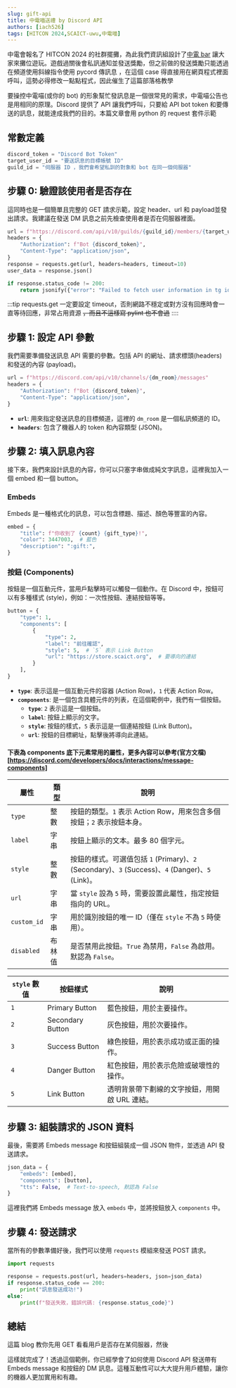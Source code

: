 ```yaml
---
slug: gift-api
title: 中電喵送禮 by Discord API
authors: [iach526]
tags: [HITCON 2024,SCAICT-uwu,中電喵]
---
```


中電會報名了 HITCON 2024 的社群擺攤，為此我們資訊組設計了[中電 bar](https://github.com/SCAICT/2024-HITCON-barcode) 讓大家來攤位遊玩。遊戲過關後會私訊通知並發送獎勵，但之前做的發送獎勵只能透過在頻道使用斜線指令使用 pycord 傳訊息 ，在這個 case 得直接用在網頁程式裡面呼叫，這勢必得修改一點點程式，因此催生了這篇部落格教學
<!-- truncate -->

要操控中電喵(或你的 bot) 的形象幫忙發訊息是一個很常見的需求，中電喵公告也是用相同的原理。Discord 提供了 API 讓我們呼叫，只要給 API bot token 和要傳送的訊息，就能達成我們的目的。本篇文章會用 python 的 request 套件示範

## 常數定義
```python
discord_token = "Discord Bot Token"
target_user_id = "要送訊息的目標帳號 ID"
guild_id = "伺服器 ID ，我們會希望私訓的對象和 bot 在同一個伺服器"
```
## 步驟 0: 驗證該使用者是否存在
這同時也是一個簡單且完整的 GET 請求示範，設定 header、url 和 payload並發出請求。我建議在發送 DM 訊息之前先檢查使用者是否在伺服器裡面。
<!-- 我沒有嘗試過如果沒有共同伺服器能不能發訊息 -->
```python
url = f"https://discord.com/api/v10/guilds/{guild_id}/members/{target_user_id}"
headers = {
    "Authorization": f"Bot {discord_token}",
    "Content-Type": "application/json",
}
response = requests.get(url, headers=headers, timeout=10)
user_data = response.json()

if response.status_code != 200:
    return jsonify({"error": "Failed to fetch user information in tg id"}), response.status_code
```
:::tip
requests.get 一定要設定 timeout，否則網路不穩定或對方沒有回應時會一直等待回應，非常占用資源 ~~，而且不這樣寫 pylint 也不會過~~
::::
## 步驟 1: 設定 API 參數

我們需要準備發送訊息 API 需要的參數。包括 API 的網址、請求標頭(headers) 和發送的內容 (payload)。

```python
url = f"https://discord.com/api/v10/channels/{dm_room}/messages"
headers = {
    "Authorization": f"Bot {discord_token}",
    "Content-Type": "application/json",
}
```

- **`url`**: 用來指定發送訊息的目標頻道，這裡的 `dm_room` 是一個私訊頻道的 ID。
- **`headers`**: 包含了機器人的 token 和內容類型 (JSON)。

## 步驟 2: 填入訊息內容

接下來，我們來設計訊息的內容，你可以只塞字串做成純文字訊息，這裡我加入一個 embed 和一個 button。

### Embeds

Embeds 是一種格式化的訊息，可以包含標題、描述、顏色等豐富的內容。

```python
embed = {
    "title": f"你收到了 {count} {gift_type}!",
    "color": 3447003,  # 藍色
    "description": ":gift:",
}
```

### 按鈕 (Components)

按鈕是一個互動元件，當用戶點擊時可以觸發一個動作。在 Discord 中，按鈕可以有多種樣式 (style)，例如：一次性按鈕、連結按鈕等等。

```python
button = {
    "type": 1,
    "components": [
        {
            "type": 2,
            "label": "前往確認",
            "style": 5,  # `5` 表示 Link Button
            "url": "https://store.scaict.org",  # 要導向的連結
        }
    ],
}
```

- **`type`**: 表示這是一個互動元件的容器 (Action Row)，`1` 代表 Action Row。
- **`components`**: 是一個包含具體元件的列表，在這個範例中，我們有一個按鈕。
  - **`type`**: `2` 表示這是一個按鈕。
  - **`label`**: 按鈕上顯示的文字。
  - **`style`**: 按鈕的樣式，`5` 表示這是一個連結按鈕 (Link Button)。
  - **`url`**: 按鈕的目標網址，點擊後將導向此連結。

#### 下表為 components 底下元素常用的屬性，更多內容可以參考(官方文檔)[https://discord.com/developers/docs/interactions/message-components]

| 屬性         | 類型   | 說明                                                                                       |
|--------------|--------|------------------------------------------------------------------------------------------|
| `type`       | 整數   | 按鈕的類型。`1` 表示 Action Row，用來包含多個按鈕；`2` 表示按鈕本身。                        |
| `label`      | 字串   | 按鈕上顯示的文本。最多 80 個字元。                                                          |
| `style`      | 整數   | 按鈕的樣式。可選值包括 `1` (Primary)、`2` (Secondary)、`3` (Success)、`4` (Danger)、`5` (Link)。 |
| `url`        | 字串   | 當 `style` 設為 `5` 時，需要設置此屬性，指定按鈕指向的 URL。                                   |
| `custom_id`  | 字串   | 用於識別按鈕的唯一 ID（僅在 `style` 不為 `5` 時使用）。                                      |
| `disabled`   | 布林值 | 是否禁用此按鈕。`True` 為禁用，`False` 為啟用。默認為 `False`。                              |


| `style` 數值 | 按鈕樣式          | 說明                                         |
|--------------|------------------|--------------------------------------------|
| `1`          | Primary Button    | 藍色按鈕，用於主要操作。                     |
| `2`          | Secondary Button  | 灰色按鈕，用於次要操作。                     |
| `3`          | Success Button    | 綠色按鈕，用於表示成功或正面的操作。         |
| `4`          | Danger Button     | 紅色按鈕，用於表示危險或破壞性的操作。       |
| `5`          | Link Button       | 透明背景帶下劃線的文字按鈕，用開啟 URL 連結。  |
## 步驟 3: 組裝請求的 JSON 資料

最後，需要將 Embeds  message 和按鈕組裝成一個 JSON 物件，並透過 API 發送請求。

```python
json_data = {
    "embeds": [embed],
    "components": [button],
    "tts": False,  # Text-to-speech, 默認為 False
}
```

這裡我們將 Embeds  message 放入 `embeds` 中，並將按鈕放入 `components` 中。

## 步驟 4: 發送請求

當所有的參數準備好後，我們可以使用 `requests` 模組來發送 POST 請求。

```python
import requests

response = requests.post(url, headers=headers, json=json_data)
if response.status_code == 200:
    print("訊息發送成功!")
else:
    print(f"發送失敗，錯誤代碼: {response.status_code}")
```

## 總結
這篇 blog 教你先用 GET 看看用戶是否存在某伺服器，然後


這樣就完成了！透過這個範例，你已經學會了如何使用 Discord API 發送帶有 Embeds  message 和按鈕的 DM 訊息。這種互動性可以大大提升用戶體驗，讓你的機器人更加實用和有趣。
